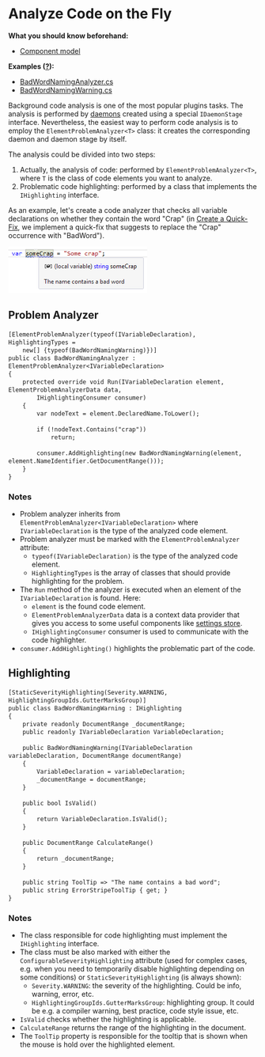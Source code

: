 ---
---

# Analyze Code on the Fly

**What you should know beforehand:**
* [Component model](/HowTo/ObtainComponentsInRuntime.md)

**Examples ([?](HowTo.md#sample-solution)):**
* [BadWordNamingAnalyzer.cs](https://github.com/JetBrains/sample-resharper-plugin/blob/master/SampleReSharperPlugin/src/ElementProblemAnalyzer/BadWordNamingAnalyzer.cs)
* [BadWordNamingWarning.cs](https://github.com/JetBrains/sample-resharper-plugin/blob/master/SampleReSharperPlugin/src/ElementProblemAnalyzer/BadWordNamingWarning.cs)

Background code analysis is one of the most popular plugins tasks. The analysis is performed by [daemons](/Features/Analysis/Daemons.md) created using a special `IDaemonStage` interface. Nevertheless, the easiest way to perform code analysis is to employ the `ElementProblemAnalyzer<T>` class: it creates the corresponding daemon and daemon stage by itself.

The analysis could be divided into two steps:
1. Actually, the analysis of code: performed by `ElementProblemAnalyzer<T>`, where `T` is the class of code elements you want to analyze.
1. Problematic code highlighting: performed by a class that implements the `IHighlighting` interface.

As an example, let's create a code analyzer that checks all variable declarations on whether they contain the word "Crap" (in [Create a Quick-Fix](/HowTo/CreateQuickFix/CreateQuickFix.md), we implement a quick-fix that suggests to replace the "Crap" occurrence with "BadWord").

![analyze-code](analyze-code.png)

## Problem Analyzer
```   
[ElementProblemAnalyzer(typeof(IVariableDeclaration), HighlightingTypes =
    new[] {typeof(BadWordNamingWarning)})]
public class BadWordNamingAnalyzer : ElementProblemAnalyzer<IVariableDeclaration>
{
    protected override void Run(IVariableDeclaration element, ElementProblemAnalyzerData data,
        IHighlightingConsumer consumer)
    {
        var nodeText = element.DeclaredName.ToLower();            
 
        if (!nodeText.Contains("crap"))
            return;
 
        consumer.AddHighlighting(new BadWordNamingWarning(element, element.NameIdentifier.GetDocumentRange()));
    }
}
```

### Notes
* Problem analyzer inherits from `ElementProblemAnalyzer<IVariableDeclaration>` where `IVariableDeclaration` is the type of the analyzed code element.
* Problem analyzer must be marked with the `ElementProblemAnalyzer` attribute:
    * `typeof(IVariableDeclaration)` is the type of the analyzed code element.
    * `HighlightingTypes` is the array of classes that should provide highlighting for the problem.
* The `Run` method of the analyzer is executed when an element of the `IVariableDeclaration` is found. Here:
    * `element` is the found code element.
    * `ElementProblemAnalyzerData` data is a context data provider that gives you access to some useful components like [settings store](/HowTo/AddSettingsToOptions/AddSettingsToOptions.md).
    * `IHighlightingConsumer` consumer is used to communicate with the code highlighter.
* `consumer.AddHighlighting()` highlights the problematic part of the code.

## Highlighting

```
[StaticSeverityHighlighting(Severity.WARNING, HighlightingGroupIds.GutterMarksGroup)]
public class BadWordNamingWarning : IHighlighting
{
    private readonly DocumentRange _documentRange;
    public readonly IVariableDeclaration VariableDeclaration;
     
    public BadWordNamingWarning(IVariableDeclaration variableDeclaration, DocumentRange documentRange)
    {
        VariableDeclaration = variableDeclaration;
        _documentRange = documentRange;
    }
 
    public bool IsValid()
    {
        return VariableDeclaration.IsValid();
    }
 
    public DocumentRange CalculateRange()
    {
        return _documentRange;
    }
 
    public string ToolTip => "The name contains a bad word";
    public string ErrorStripeToolTip { get; }
}
```

### Notes
* The class responsible for code highlighting must implement the `IHighlighting` interface.
* The class must be also marked with either the `ConfigurableSeverityHighlighting` attribute (used for complex cases, e.g. when you need to temporarily disable highlighting depending on some conditions) or  `StaticSeverityHighlighting` (is always shown):
    * `Severity.WARNING`: the severity of the highlighting. Could be info, warning, error, etc.
    * `HighlightingGroupIds.GutterMarksGroup`: highlighting group. It could be e.g. a compiler warning, best practice, code style issue, etc.
* `IsValid` checks whether the highlighting is applicable.
* `CalculateRange` returns the range of the highlighting in the document.
* The `ToolTip` property is responsible for the tooltip that is shown when the mouse is hold over the highlighted element.
